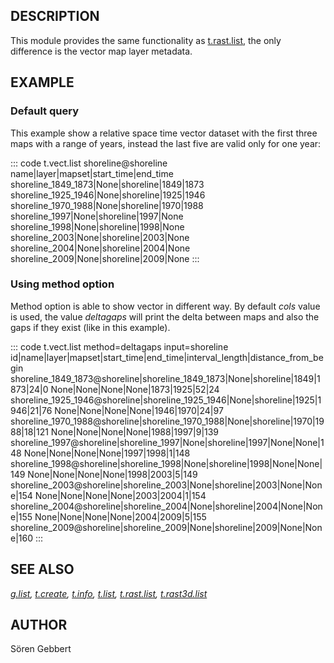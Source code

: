 ## DESCRIPTION

This module provides the same functionality as
[t.rast.list](t.rast.list.html), the only difference is the vector map
layer metadata.

## EXAMPLE

### Default query

This example show a relative space time vector dataset with the first
three maps with a range of years, instead the last five are valid only
for one year:

::: code
    t.vect.list shoreline@shoreline
    name|layer|mapset|start_time|end_time
    shoreline_1849_1873|None|shoreline|1849|1873
    shoreline_1925_1946|None|shoreline|1925|1946
    shoreline_1970_1988|None|shoreline|1970|1988
    shoreline_1997|None|shoreline|1997|None
    shoreline_1998|None|shoreline|1998|None
    shoreline_2003|None|shoreline|2003|None
    shoreline_2004|None|shoreline|2004|None
    shoreline_2009|None|shoreline|2009|None
:::

### Using method option

Method option is able to show vector in different way. By default *cols*
value is used, the value *deltagaps* will print the delta between maps
and also the gaps if they exist (like in this example).

::: code
    t.vect.list method=deltagaps input=shoreline
    id|name|layer|mapset|start_time|end_time|interval_length|distance_from_begin
    shoreline_1849_1873@shoreline|shoreline_1849_1873|None|shoreline|1849|1873|24|0
    None|None|None|None|1873|1925|52|24
    shoreline_1925_1946@shoreline|shoreline_1925_1946|None|shoreline|1925|1946|21|76
    None|None|None|None|1946|1970|24|97
    shoreline_1970_1988@shoreline|shoreline_1970_1988|None|shoreline|1970|1988|18|121
    None|None|None|None|1988|1997|9|139
    shoreline_1997@shoreline|shoreline_1997|None|shoreline|1997|None|None|148
    None|None|None|None|1997|1998|1|148
    shoreline_1998@shoreline|shoreline_1998|None|shoreline|1998|None|None|149
    None|None|None|None|1998|2003|5|149
    shoreline_2003@shoreline|shoreline_2003|None|shoreline|2003|None|None|154
    None|None|None|None|2003|2004|1|154
    shoreline_2004@shoreline|shoreline_2004|None|shoreline|2004|None|None|155
    None|None|None|None|2004|2009|5|155
    shoreline_2009@shoreline|shoreline_2009|None|shoreline|2009|None|None|160
:::

## SEE ALSO

*[g.list](g.list.html), [t.create](t.create.html),
[t.info](t.info.html), [t.list](t.list.html),
[t.rast.list](t.rast.list.html), [t.rast3d.list](t.rast3d.list.html)*

## AUTHOR

Sören Gebbert
